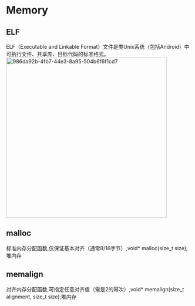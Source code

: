 # Memory
## ELF
ELF（Executable and Linkable Format）文件是类Unix系统（包括Android）中可执行文件、共享库、目标代码的标准格式。  
<img width="437" alt="986da92b-4fb7-44e3-8a95-504b6f6f1cd7" src="https://github.com/user-attachments/assets/0966f0db-c773-4e54-92e5-15bee23c02b3" />   
## malloc
标准内存分配函数,仅保证基本对齐（通常8/16字节）,void* malloc(size_t size);堆内存
## memalign
对齐内存分配函数,可指定任意对齐值（需是2的幂次）,void* memalign(size_t alignment, size_t size);堆内存
